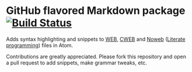 # GitHub flavored Markdown package [![Build Status](https://travis-ci.org/kerrigan29a/language-literate.svg?branch=master)](https://travis-ci.org/kerrigan29a/language-literate)

Adds syntax highlighting and snippets to [WEB](https://en.wikipedia.org/wiki/WEB), [CWEB](https://en.wikipedia.org/wiki/CWEB) and [Noweb](https://en.wikipedia.org/wiki/Noweb) ([Literate programming](https://en.wikipedia.org/wiki/Literate_programming))
files in Atom.

Contributions are greatly appreciated. Please fork this repository and open a
pull request to add snippets, make grammar tweaks, etc.
